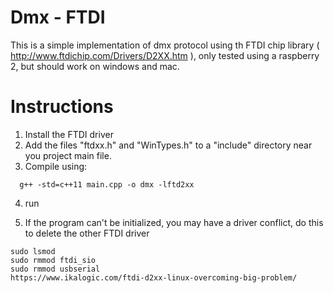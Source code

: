 # Dmx - FTDI

This is a simple implementation of dmx protocol using th FTDI chip library ( http://www.ftdichip.com/Drivers/D2XX.htm ), only tested using a raspberry 2, but should work on windows and mac.


# Instructions 
1. Install the FTDI driver 
2. Add the files "ftdxx.h" and "WinTypes.h" to a "include" directory near you project main file.
3. Compile using:
```
  g++ -std=c++11 main.cpp -o dmx -lftd2xx
```
4. run

5. If the program can't be initialized, you may have a driver conflict, do this to delete the other FTDI driver
```
sudo lsmod
sudo rmmod ftdi_sio
sudo rmmod usbserial
https://www.ikalogic.com/ftdi-d2xx-linux-overcoming-big-problem/
```


